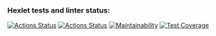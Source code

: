 ### Hexlet tests and linter status:
[![Actions Status](https://github.com/ArtZemskov/frontend-project-46/workflows/hexlet-check/badge.svg)](https://github.com/ArtZemskov/frontend-project-46/actions)
[![Actions Status](https://github.com/ArtZemskov/frontend-project-46/workflows/test-and-lint/badge.svg)](https://github.com/ArtZemskov/frontend-project-46/actions)
[![Maintainability](https://api.codeclimate.com/v1/badges/14cce2986699219751d3/maintainability)](https://codeclimate.com/github/ArtZemskov/frontend-project-46/maintainability)
[![Test Coverage](https://api.codeclimate.com/v1/badges/14cce2986699219751d3/test_coverage)](https://codeclimate.com/github/ArtZemskov/frontend-project-46/test_coverage)